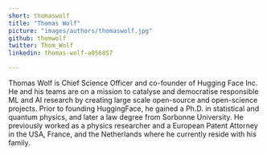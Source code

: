 ```yaml
---
short: thomaswolf
title: "Thomas Wolf"
picture: "images/authors/thomaswolf.jpg"
github: thomwolf
twitter: Thom_Wolf
linkedin: thomas-wolf-a056857

---
```


Thomas Wolf is Chief Science Officer and co-founder of Hugging Face Inc. He and his teams are on a mission to catalyse and democratise responsible ML and AI research by creating large scale open-source and open-science projects. Prior to founding HuggingFace, he gained a Ph.D. in statistical and quantum physics, and later a law degree from Sorbonne University. He previously worked as a physics researcher and a European Patent Attorney in the USA, France, and the Netherlands where he currently reside with his family.